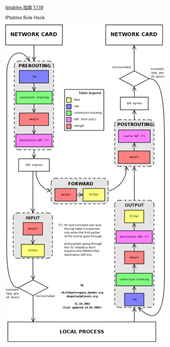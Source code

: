 
[Iptables 指南 1.1.19](http://man.chinaunix.net/network/iptables-tutorial-cn-1.1.19.html)

IPtables Rule Hook

![IPtables Rule Hook](./_static/p1.png)
